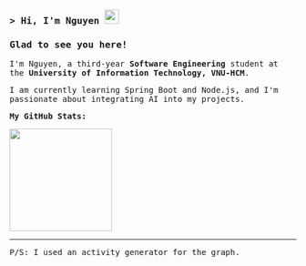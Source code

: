 ### <samp>&gt; Hi, I'm Nguyen <img src="https://media.giphy.com/media/hvRJCLFzcasrR4ia7z/giphy.gif" width="25"></samp>

### <samp>Glad to see you here!</samp>

<samp>I'm Nguyen, a third-year **Software Engineering** student at the **University of Information Technology, VNU-HCM**.</samp>

<samp>I am currently learning Spring Boot and Node.js, and I'm passionate about integrating AI into my projects.</samp>

**<samp>My GitHub Stats:</samp>**

<p>
  <img height="180em" src="https://github-readme-stats.vercel.app/api/top-langs/?username=your-github-username&show_icons=true&hide_border=true&layout=compact&langs_count=10"/>
</p>

---
<samp>P/S: I used an activity generator for the graph.</samp>

